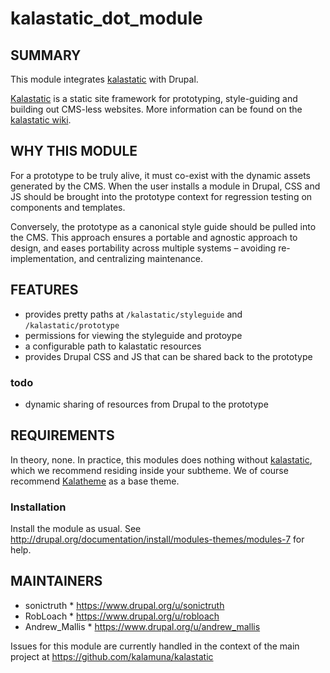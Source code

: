 kalastatic_dot_module
=====================

SUMMARY
-------
This module integrates [kalastatic](https://github.com/kalamuna/kalastatic) 
with Drupal.

[Kalastatic](https://github.com/kalamuna/kalastatic) is a static site framework 
for prototyping, style-guiding and building out CMS-less websites. 
More information can be found on the [kalastatic wiki](https://github.com/kalamuna/kalastatic/wiki).


WHY THIS MODULE
----------------
For a prototype to be truly alive, it must co-exist with the dynamic assets 
generated by the CMS. When the user installs a module in Drupal, CSS and JS 
should be brought into the prototype context for regression testing on 
components and templates.

Conversely, the prototype as a canonical style guide should be pulled into the 
CMS. This approach ensures a portable and agnostic approach to design, and eases 
portability across multiple systems – avoiding re-implementation, and 
centralizing maintenance.


FEATURES
--------
 * provides pretty paths at ``/kalastatic/styleguide`` and ``/kalastatic/prototype``
 * permissions for viewing the styleguide and protoype
 * a configurable path to kalastatic resources
 * provides Drupal CSS and JS that can be shared back to the prototype


### todo

 * dynamic sharing of resources from Drupal to the prototype


REQUIREMENTS
------------
In theory, none.
In practice, this modules does nothing without [kalastatic](https://github.com/kalamuna/kalastatic), 
which we recommend residing inside your subtheme. We of course recommend 
[Kalatheme](https://www.drupal.org/project/kalatheme) as a base theme.


### Installation

Install the module as usual. 
See http://drupal.org/documentation/install/modules-themes/modules-7 for help.


MAINTAINERS
------------
 * sonictruth  * https://www.drupal.org/u/sonictruth
 * RobLoach  * https://www.drupal.org/u/robloach
 * Andrew_Mallis  * https://www.drupal.org/u/andrew_mallis

Issues for this module are currently handled in the context of the main project 
at https://github.com/kalamuna/kalastatic
